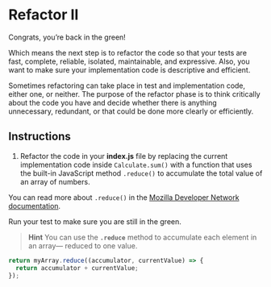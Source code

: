 # Refactor II

Congrats, you’re back in the green!

Which means the next step is to refactor the code so that your tests are fast, complete, reliable, isolated, maintainable, and expressive. Also, you want to make sure your implementation code is descriptive and efficient.

Sometimes refactoring can take place in test and implementation code, either one, or neither. The purpose of the refactor phase is to think critically about the code you have and decide whether there is anything unnecessary, redundant, or that could be done more clearly or efficiently.

## Instructions

1. Refactor the code in your **index.js** file by replacing the current implementation code inside ``Calculate.sum()`` with a function that uses the built-in JavaScript method ``.reduce()`` to accumulate the total value of an array of numbers.

You can read more about ``.reduce()`` in the [Mozilla Developer Network documentation](https://developer.mozilla.org/en-US/docs/Web/JavaScript/Reference/Global_Objects/Array/Reduce?v=a).

Run your test to make sure you are still in the green.

> **Hint**
> You can use the **``.reduce``** method to accumulate each element in an array— reduced to one value.
```javascript
return myArray.reduce((accumulator, currentValue) => {
  return accumulator + currentValue;
});
```